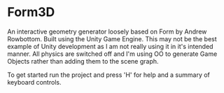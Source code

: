 # Form3D
An interactive geometry generator loosely based on Form by Andrew Rowbottom. Built using the Unity Game Engine. This may not be the best example of Unity development as I am not really using it in it's intended manner. All physics are switched off and I'm using OO to generate Game Objects rather than adding them to the scene graph.

To get started run the project and press 'H' for help and a summary of keyboard controls.
